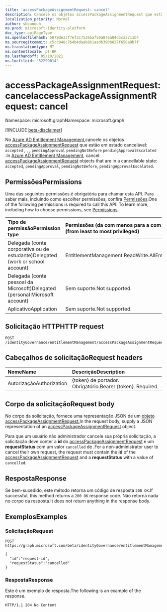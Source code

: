 ```yaml
---
title: 'accessPackageAssignmentRequest: cancel'
description: Cancele os objetos accessPackageAssignmentRequest que estão em estado cancelável.
localization_priority: Normal
author: sbounouh
ms.prod: microsoft-identity-platform
doc_type: apiPageType
ms.openlocfilehash: 5079de33f7ef3c7536baf50a876a84d5ca3711b4
ms.sourcegitcommit: c5cc948c764b4daab861aadb390b827f658a9b7f
ms.translationtype: MT
ms.contentlocale: pt-BR
ms.lasthandoff: 05/10/2021
ms.locfileid: "52299014"
---
```

# <a name="accesspackageassignmentrequest-cancel"></a><span data-ttu-id="35df0-103">accessPackageAssignmentRequest: cancel</span><span class="sxs-lookup"><span data-stu-id="35df0-103">accessPackageAssignmentRequest: cancel</span></span>
<span data-ttu-id="35df0-104">Namespace: microsoft.graph</span><span class="sxs-lookup"><span data-stu-id="35df0-104">Namespace: microsoft.graph</span></span>

[!INCLUDE [beta-disclaimer](../../includes/beta-disclaimer.md)]

<span data-ttu-id="35df0-105">No [Azure AD Entitlement Management,](../resources/entitlementmanagement-root.md)cancele os objetos [accessPackageAssignmentRequest](../resources/accesspackageassignmentrequest.md) que estão em estado cancelável: `accepted` , , , `pendingApproval` `pendingNotBefore` `pendingApprovalEscalated` .</span><span class="sxs-lookup"><span data-stu-id="35df0-105">In [Azure AD Entitlement Management](../resources/entitlementmanagement-root.md), cancel [accessPackageAssignmentRequest](../resources/accesspackageassignmentrequest.md) objects that are in a cancellable state: `accepted`, `pendingApproval`, `pendingNotBefore`, `pendingApprovalEscalated`.</span></span>

## <a name="permissions"></a><span data-ttu-id="35df0-106">Permissões</span><span class="sxs-lookup"><span data-stu-id="35df0-106">Permissions</span></span>
<span data-ttu-id="35df0-p101">Uma das seguintes permissões é obrigatória para chamar esta API. Para saber mais, incluindo como escolher permissões, confira [Permissões](/graph/permissions-reference).</span><span class="sxs-lookup"><span data-stu-id="35df0-p101">One of the following permissions is required to call this API. To learn more, including how to choose permissions, see [Permissions](/graph/permissions-reference).</span></span>

|<span data-ttu-id="35df0-109">Tipo de permissão</span><span class="sxs-lookup"><span data-stu-id="35df0-109">Permission type</span></span>|<span data-ttu-id="35df0-110">Permissões (da com menos para a com mais privilégios)</span><span class="sxs-lookup"><span data-stu-id="35df0-110">Permissions (from least to most privileged)</span></span>|
|:---|:---|
|<span data-ttu-id="35df0-111">Delegada (conta corporativa ou de estudante)</span><span class="sxs-lookup"><span data-stu-id="35df0-111">Delegated (work or school account)</span></span>|<span data-ttu-id="35df0-112">EntitlementManagement.ReadWrite.All</span><span class="sxs-lookup"><span data-stu-id="35df0-112">EntitlementManagement.ReadWrite.All</span></span> |
|<span data-ttu-id="35df0-113">Delegada (conta pessoal da Microsoft)</span><span class="sxs-lookup"><span data-stu-id="35df0-113">Delegated (personal Microsoft account)</span></span>|<span data-ttu-id="35df0-114">Sem suporte.</span><span class="sxs-lookup"><span data-stu-id="35df0-114">Not supported.</span></span>|
|<span data-ttu-id="35df0-115">Aplicativo</span><span class="sxs-lookup"><span data-stu-id="35df0-115">Application</span></span>|<span data-ttu-id="35df0-116">Sem suporte.</span><span class="sxs-lookup"><span data-stu-id="35df0-116">Not supported.</span></span>|

## <a name="http-request"></a><span data-ttu-id="35df0-117">Solicitação HTTP</span><span class="sxs-lookup"><span data-stu-id="35df0-117">HTTP request</span></span>

<!-- {
  "blockType": "ignored"
}
-->
``` http
POST /identityGovernance/entitlementManagement/accessPackageAssignmentRequests/{id}/cancel
```

## <a name="request-headers"></a><span data-ttu-id="35df0-118">Cabeçalhos de solicitação</span><span class="sxs-lookup"><span data-stu-id="35df0-118">Request headers</span></span>
|<span data-ttu-id="35df0-119">Nome</span><span class="sxs-lookup"><span data-stu-id="35df0-119">Name</span></span>|<span data-ttu-id="35df0-120">Descrição</span><span class="sxs-lookup"><span data-stu-id="35df0-120">Description</span></span>|
|:---|:---|
|<span data-ttu-id="35df0-121">Autorização</span><span class="sxs-lookup"><span data-stu-id="35df0-121">Authorization</span></span>|<span data-ttu-id="35df0-p102">{token} de portador. Obrigatório.</span><span class="sxs-lookup"><span data-stu-id="35df0-p102">Bearer {token}. Required.</span></span>|

## <a name="request-body"></a><span data-ttu-id="35df0-124">Corpo da solicitação</span><span class="sxs-lookup"><span data-stu-id="35df0-124">Request body</span></span>
<span data-ttu-id="35df0-125">No corpo da solicitação, fornece uma representação JSON de um [objeto accessPackageAssignmentRequest.](../resources/accesspackageassignmentrequest.md)</span><span class="sxs-lookup"><span data-stu-id="35df0-125">In the request body, supply a JSON representation of an [accessPackageAssignmentRequest](../resources/accesspackageassignmentrequest.md) object.</span></span>

<span data-ttu-id="35df0-126">Para que um usuário não administrador cancele sua própria solicitação, a solicitação deve conter a **id** do [accessPackageAssignmentRequest](../resources/accesspackageassignmentrequest.md) e um **requestStatus** com um valor `cancelled` de .</span><span class="sxs-lookup"><span data-stu-id="35df0-126">For a non-administrator user to cancel their own request, the request must contain the **id** of the [accessPackageAssignmentRequest](../resources/accesspackageassignmentrequest.md) and a **requestStatus** with a value of `cancelled`.</span></span>

## <a name="response"></a><span data-ttu-id="35df0-127">Resposta</span><span class="sxs-lookup"><span data-stu-id="35df0-127">Response</span></span>

<span data-ttu-id="35df0-128">Se bem-sucedido, este método retorna um código de resposta `200 OK`.</span><span class="sxs-lookup"><span data-stu-id="35df0-128">If successful, this method returns a `200 OK` response code.</span></span>  <span data-ttu-id="35df0-129">Não retorna nada no corpo da resposta.</span><span class="sxs-lookup"><span data-stu-id="35df0-129">It does not return anything in the response body.</span></span>

## <a name="examples"></a><span data-ttu-id="35df0-130">Exemplos</span><span class="sxs-lookup"><span data-stu-id="35df0-130">Examples</span></span>

### <a name="request"></a><span data-ttu-id="35df0-131">Solicitação</span><span class="sxs-lookup"><span data-stu-id="35df0-131">Request</span></span>
<!-- {
  "blockType": "request",
  "name": "accesspackageassignmentrequest_cancel"
}
-->
``` http
POST https://graph.microsoft.com/beta/identityGovernance/entitlementManagement/accessPackageAssignmentRequests/{id}/cancel

{
  "id":"request-id",
  "requestStatus":"cancelled"
}
```


### <a name="response"></a><span data-ttu-id="35df0-132">Resposta</span><span class="sxs-lookup"><span data-stu-id="35df0-132">Response</span></span>
<span data-ttu-id="35df0-133">Este é um exemplo de resposta.</span><span class="sxs-lookup"><span data-stu-id="35df0-133">The following is an example of the response.</span></span>

<!-- {
  "blockType": "response",
  "truncated": true
} -->

```http
HTTP/1.1 204 No Content
```

